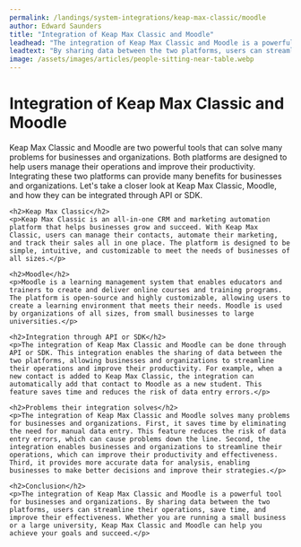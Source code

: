 ```yaml
---
permalink: /landings/system-integrations/keap-max-classic/moodle
author: Edward Saunders
title: "Integration of Keap Max Classic and Moodle"
leadhead: "The integration of Keap Max Classic and Moodle is a powerful tool for businesses and organizations"
leadtext: "By sharing data between the two platforms, users can streamline their operations, save time, and improve their effectiveness. Whether you are running a small business or a large university, Keap Max Classic and Moodle can help you achieve your goals and succeed."
image: /assets/images/articles/people-sitting-near-table.webp
---
```

<div class="arttext">	<h1>Integration of Keap Max Classic and Moodle</h1>
	<p>Keap Max Classic and Moodle are two powerful tools that can solve many problems for businesses and organizations. Both platforms are designed to help users manage their operations and improve their productivity. Integrating these two platforms can provide many benefits for businesses and organizations. Let's take a closer look at Keap Max Classic, Moodle, and how they can be integrated through API or SDK.</p>

	<h2>Keap Max Classic</h2>
	<p>Keap Max Classic is an all-in-one CRM and marketing automation platform that helps businesses grow and succeed. With Keap Max Classic, users can manage their contacts, automate their marketing, and track their sales all in one place. The platform is designed to be simple, intuitive, and customizable to meet the needs of businesses of all sizes.</p>

	<h2>Moodle</h2>
	<p>Moodle is a learning management system that enables educators and trainers to create and deliver online courses and training programs. The platform is open-source and highly customizable, allowing users to create a learning environment that meets their needs. Moodle is used by organizations of all sizes, from small businesses to large universities.</p>

	<h2>Integration through API or SDK</h2>
	<p>The integration of Keap Max Classic and Moodle can be done through API or SDK. This integration enables the sharing of data between the two platforms, allowing businesses and organizations to streamline their operations and improve their productivity. For example, when a new contact is added to Keap Max Classic, the integration can automatically add that contact to Moodle as a new student. This feature saves time and reduces the risk of data entry errors.</p>

	<h2>Problems their integration solves</h2>
	<p>The integration of Keap Max Classic and Moodle solves many problems for businesses and organizations. First, it saves time by eliminating the need for manual data entry. This feature reduces the risk of data entry errors, which can cause problems down the line. Second, the integration enables businesses and organizations to streamline their operations, which can improve their productivity and effectiveness. Third, it provides more accurate data for analysis, enabling businesses to make better decisions and improve their strategies.</p>

	<h2>Conclusion</h2>
	<p>The integration of Keap Max Classic and Moodle is a powerful tool for businesses and organizations. By sharing data between the two platforms, users can streamline their operations, save time, and improve their effectiveness. Whether you are running a small business or a large university, Keap Max Classic and Moodle can help you achieve your goals and succeed.</p>

</div>